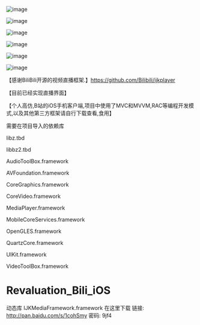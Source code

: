  ![image](https://github.com/CoderGLMumu/Revaluation_Bili_iOS/blob/master/revaluation_Bili/revaluation_Bili/Resource/screenshots/bili1.png)
 
 ![image](https://github.com/CoderGLMumu/Revaluation_Bili_iOS/blob/master/revaluation_Bili/revaluation_Bili/Resource/screenshots/bili2.png)
 
 ![image](https://github.com/CoderGLMumu/Revaluation_Bili_iOS/blob/master/revaluation_Bili/revaluation_Bili/Resource/screenshots/bili3.png)
 
 ![image](https://github.com/CoderGLMumu/Revaluation_Bili_iOS/blob/master/revaluation_Bili/revaluation_Bili/Resource/screenshots/bili4.png)
 
 ![image](https://github.com/CoderGLMumu/Revaluation_Bili_iOS/blob/master/revaluation_Bili/revaluation_Bili/Resource/screenshots/bili5.png)
 
 ![image](https://github.com/CoderGLMumu/Revaluation_Bili_iOS/blob/master/revaluation_Bili/revaluation_Bili/Resource/screenshots/bili6.png)
 
【感谢BiliBili开源的视频直播框架.】https://github.com/Bilibili/ijkplayer

【目前已经实现直播界面】

【个人高仿,B站的iOS手机客户端,项目中使用了MVC和MVVM,RAC等编程开发模式,以及其他第三方框架请自行下载查看,食用】

需要在项目导入的依赖库

libz.tbd

libbz2.tbd

AudioToolBox.framework

AVFoundation.framework

CoreGraphics.framework

CoreVideo.framework

MediaPlayer.framework

MobileCoreServices.framework

OpenGLES.framework

QuartzCore.framework

UIKit.framework

VideoToolBox.framework

# Revaluation_Bili_iOS

动态库 IJKMediaFramework.framework 在这里下载
链接: http://pan.baidu.com/s/1cohSmy 密码: 9jf4
